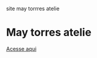 site may torrres atelie

<h1>May torres atelie</h1>
<a href="https://github.com/luizdanieldev/site-may-torres.html">Acesse aqui</a>
